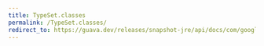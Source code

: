 ```yaml
---
title: TypeSet.classes
permalink: /TypeSet.classes/
redirect_to: https://guava.dev/releases/snapshot-jre/api/docs/com/google/common/reflect/TypeToken.TypeSet.html#classes--
---
```

